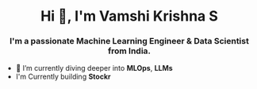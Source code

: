 <h1 align="center">Hi 👋, I'm Vamshi Krishna S</h1>
<h3 align="center">I'm a passionate Machine Learning Engineer & Data Scientist from India.</h3>

- 🌱 I’m currently diving deeper into **MLOps**, **LLMs**
- I'm Currently building **Stockr**


